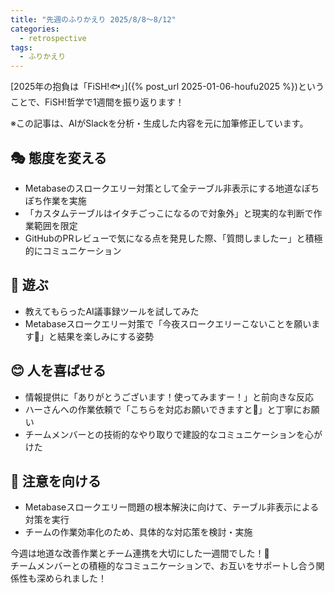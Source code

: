 ```yaml
---
title: "先週のふりかえり 2025/8/8〜8/12"
categories:
  - retrospective
tags:
  - ふりかえり
---
```


[2025年の抱負は「FiSH!🐟」]({% post_url 2025-01-06-houfu2025 %})ということで、FiSH!哲学で1週間を振り返ります！

※この記事は、AIがSlackを分析・生成した内容を元に加筆修正しています。

## 🎭 態度を変える

- Metabaseのスロークエリー対策として全テーブル非表示にする地道なぽちぽち作業を実施
- 「カスタムテーブルはイタチごっこになるので対象外」と現実的な判断で作業範囲を限定
- GitHubのPRレビューで気になる点を発見した際、「質問しましたー」と積極的にコミュニケーション

## 🎲 遊ぶ

- 教えてもらったAI議事録ツールを試してみた
- Metabaseスロークエリー対策で「今夜スロークエリーこないことを願います🙏」と結果を楽しみにする姿勢

## 😊 人を喜ばせる

- 情報提供に「ありがとうございます！使ってみますー！」と前向きな反応
- ハーさんへの作業依頼で「こちらを対応お願いできますと🙏」と丁寧にお願い
- チームメンバーとの技術的なやり取りで建設的なコミュニケーションを心がけた

## 👀 注意を向ける

- Metabaseスロークエリー問題の根本解決に向けて、テーブル非表示による対策を実行
- チームの作業効率化のため、具体的な対応策を検討・実施

今週は地道な改善作業とチーム連携を大切にした一週間でした！💪  
チームメンバーとの積極的なコミュニケーションで、お互いをサポートし合う関係性も深められました！